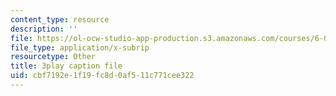 ```yaml
---
content_type: resource
description: ''
file: https://ol-ocw-studio-app-production.s3.amazonaws.com/courses/6-0001-introduction-to-computer-science-and-programming-in-python-fall-2016/cbf7192e1f19fc8d0af511c771cee322_WPSeyjX1-4s.srt
file_type: application/x-subrip
resourcetype: Other
title: 3play caption file
uid: cbf7192e-1f19-fc8d-0af5-11c771cee322
---
```

